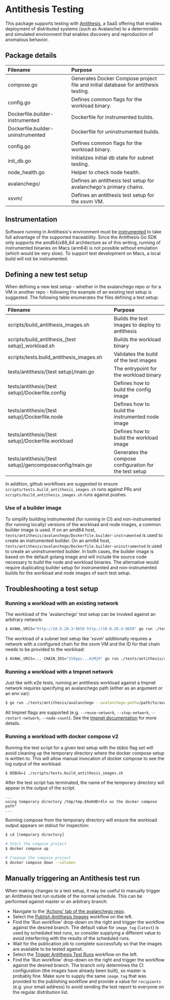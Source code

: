 # Antithesis Testing

This package supports testing with
[Antithesis](https://antithesis.com/docs/introduction/introduction.html),
a SaaS offering that enables deployment of distributed systems (such
as Avalanche) to a deterministic and simulated environment that
enables discovery and reproduction of anomalous behavior.

## Package details

| Filename                          | Purpose                                                                            |
|:----------------------------------|:-----------------------------------------------------------------------------------|
| compose.go                        | Generates Docker Compose project file and initial database for antithesis testing. |
| config.go                         | Defines common flags for the workload binary.                                      |
| Dockerfile.builder-instrumented   | Dockerfile for instrumented builds.                                                |
| Dockerfile.builder-uninstrumented | Dockerfile for uninstrumented builds.                                              |
| config.go                         | Defines common flags for the workload binary.                                      |
| init_db.go                        | Initializes initial db state for subnet testing.                                   |
| node_health.go                    | Helper to check node health.                                                       |
| avalanchego/                      | Defines an antithesis test setup for avalanchego's primary chains.                 |
| xsvm/                             | Defines an antithesis test setup for the xsvm VM.                                  |

## Instrumentation

Software running in Antithesis's environment must be
[instrumented](https://antithesis.com/docs/instrumentation/overview.html)
to take full advantage of the supported traceability. Since the
Antithesis Go SDK only supports the amd64/x86_64 architecture as of this
writing, running of instrumented binaries on Macs (arm64) is not possible
without emulation (which would be very slow). To support test development
on Macs, a local build will not be instrumented.

## Defining a new test setup

When defining a new test setup - whether in the avalanchego repo or
for a VM in another repo - following the example of an existing test
setup is suggested. The following table enumerates the files defining
a test setup:

| Filename                                               | Purpose                                                |
|:-------------------------------------------------------|:-------------------------------------------------------|
| scripts/build_antithesis_images.sh                     | Builds the test images to deploy to antithesis         |
| scripts/build_antithesis_[test setup]_workload.sh      | Builds the workload binary                             |
| scripts/tests.build_antithesis_images.sh               | Validates the build of the test images                 |
| tests/antithesis/[test setup]/main.go                  | The entrypoint for the workload binary                 |
| tests/antithesis/[test setup]/Dockerfile.config        | Defines how to build the config image                  |
| tests/antithesis/[test setup]/Dockerfile.node          | Defines how to build the instrumented node image       |
| tests/antithesis/[test setup]/Dockerfile.workload      | Defines how to build the workload image                |
| tests/antithesis/[test setup]/gencomposeconfig/main.go | Generates the compose configuration for the test setup |

In addition, github workflows are suggested to ensure
`scripts/tests.build_antithesis_images.sh` runs against PRs and
`scripts/build_antithesis_images.sh` runs against pushes.

### Use of a builder image

To simplify building instrumented (for running in CI) and
non-instrumented (for running locally) versions of the workload and
node images, a common builder image is used. If on an amd64 host,
`tests/antithesis/avalanchego/Dockerfile.builder-instrumented` is used
to create an instrumented builder. On an arm64 host,
`tests/antithesis/avalanchego/Dockerfile.builder-uninstrumented` is
used to create an uninstrumented builder. In both cases, the builder
image is based on the default golang image and will include the source
code necessary to build the node and workload binaries. The
alternative would require duplicating builder setup for instrumented
and non-instrumented builds for the workload and node images of each
test setup.

## Troubleshooting a test setup

### Running a workload with an existing network

The workload of the 'avalanchego' test setup can be invoked against an
arbitrary network:

```bash
$ AVAWL_URIS="http://10.0.20.3:9650 http://10.0.20.4:9650" go run ./tests/antithesis/avalanchego
```

The workload of a subnet test setup like 'xsvm' additionally requires
a network with a configured chain for the xsvm VM and the ID for that
chain needs to be provided to the workload:

```bash
$ AVAWL_URIS=... CHAIN_IDS="2S9ypz...AzMj9" go run ./tests/antithesis/xsvm
```

### Running a workload with a tmpnet network

Just like with e2e tests, running an antithesis workload against a
tmpnet network requires specifying an avalanchego path (either as an
argument or an env var):

```bash
$ go run ./tests/antithesis/avalanchego --avalanchego-path=/path/to/avalanchego
```

All tmpnet flags are supported (e.g. `--reuse-network`,
`--stop-network`, `--restart-network`, `--node-count`).  See the
[tmpnet documentation](../fixture/tmpnet/README.md) for more details.

### Running a workload with docker compose v2

Running the test script for a given test setup with the `DEBUG` flag
set will avoid cleaning up the temporary directory where the
docker compose setup is written to. This will allow manual invocation of
docker compose to see the log output of the workload.

```bash
$ DEBUG=1 ./scripts/tests.build_antithesis_images.sh
```

After the test script has terminated, the name of the temporary
directory will appear in the output of the script:

```
...
using temporary directory /tmp/tmp.E6eHdDr4ln as the docker compose path"
...
```

Running compose from the temporary directory will ensure the workload
output appears on stdout for inspection:

```bash
$ cd [temporary directory]

# Start the compose project
$ docker compose up

# Cleanup the compose project
$ docker compose down --volumes
```

## Manually triggering an Antithesis test run

When making changes to a test setup, it may be useful to manually
trigger an Antithesis test run outside of the normal schedule. This
can be performed against master or an arbitrary branch:

 - Navigate to the ['Actions' tab of the avalanchego
   repo](https://github.com/ava-labs/avalanchego/actions).
 - Select the [Publish Antithesis
   Images](https://github.com/ava-labs/avalanchego/actions/workflows/publish_antithesis_images.yml)
   workflow on the left.
 - Find the 'Run workflow' drop-down on the right and trigger the
   workflow against the desired branch. The default value for
   `image_tag` (`latest`) is used by scheduled test runs, so consider
   supplying a different value to avoid interferring with the results
   of the scheduled runs.
 - Wait for the publication job to complete successfully so that the
   images are available to be tested against.
 - Select the [Trigger Antithesis Test Runs](https://github.com/ava-labs/avalanchego/actions/workflows/trigger-antithesis-runs.yml)
   workflow on the left.
 - Find the 'Run workflow' drop-down on the right and trigger the
   workflow against the desired branch. The branch only determines the
   CI configuration (the images have already been built), so master is
   probably fine. Make sure to supply the same `image_tag` that was
   provided to the publishing workflow and provide a value for
   `recipients` (e.g. your email address) to avoid sending the test
   report to everyone on the regular distribution list.
